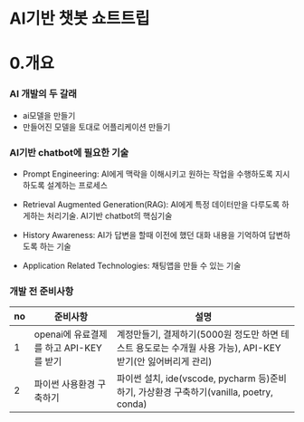 # AI기반 챗봇 쇼트트립

# 0.개요

### AI 개발의 두 갈래

 - ai모델을 만들기
 - 만들어진 모델을 토대로 어플리케이션 만들기


### AI기반 chatbot에 필요한 기술

 - Prompt Engineering: AI에게 맥락을 이해시키고 원하는 작업을 수행하도록 지시하도록 설계하는 프로세스

 - Retrieval Augmented Generation(RAG): AI에게 특정 데이터만을 다루도록 하게하는 처리기술. AI기반 chatbot의 핵심기술

 - History Awareness: AI가 답변을 할때 이전에 했던 대화 내용을 기억하여 답변하도록 하는 기술

 - Application Related Technologies: 채팅앱을 만들 수 있는 기술


### 개발 전 준비사항

|no|준비사항|설명|
|---|---|---|
|1|openai에 유료결제를 하고 API-KEY를 받기|계정만들기, 결제하기(5000원 정도만 하면 테스트 용도로는 수개월 사용 가능), API-KEY 받기(안 잃어버리게 관리)|
|2|파이썬 사용환경 구축하기|파이썬 설치, ide(vscode, pycharm 등)준비하기, 가상환경 구축하기(vanilla, poetry, conda)|



